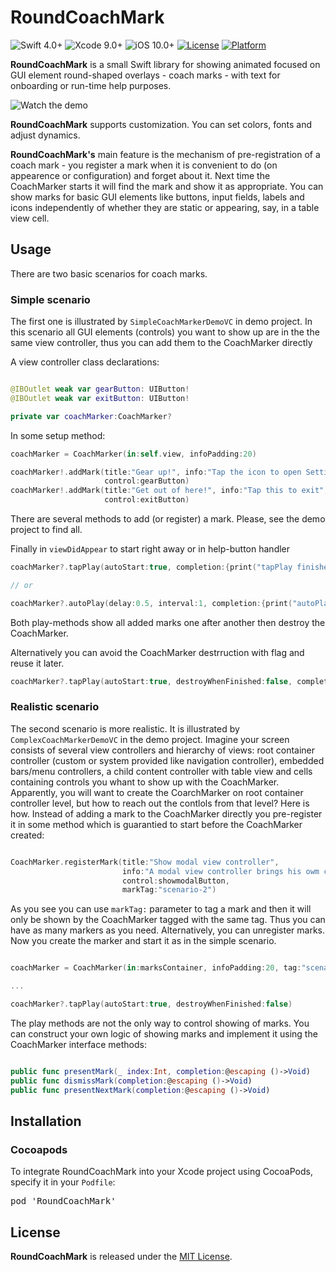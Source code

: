 # RoundCoachMark

![Swift 4.0+](https://img.shields.io/badge/Swift-4.0%2B-orange.svg)
![Xcode 9.0+](https://img.shields.io/badge/Xcode-9.0%2B-blue.svg)
![iOS 10.0+](https://img.shields.io/badge/iOS-10.0%2B-blue.svg)
[![License](https://img.shields.io/cocoapods/l/BadgeSwift.svg?style=flat)](/LICENSE)
[![Platform](https://img.shields.io/cocoapods/p/BadgeSwift.svg?style=flat)](http://cocoadocs.org/docsets/BadgeSwift)

**RoundCoachMark** is a small Swift library for showing animated focused on GUI element round-shaped overlays - coach marks - with text for onboarding or run-time help purposes.

![Watch the demo](./demo.gif)

**RoundCoachMark** supports customization. You can set colors, fonts and adjust dynamics.

**RoundCoachMark's** main feature is the mechanism of pre-registration of a coach mark - you register a mark when it is convenient to do (on appearence or configuration) and forget about it. Next time the CoachMarker starts it will find the mark and show it as appropriate. You can show marks for basic GUI elements like buttons, input fields, labels and icons independently of whether they are static or appearing, say, in a table view cell.

## Usage

There are two basic scenarios for coach marks.

### Simple scenario

The first one is illustrated by `SimpleCoachMarkerDemoVC` in demo project. In this scenario all GUI elements (controls) you want to show up are in the the same view controller, thus you can add them to the CoachMarker directly

A view controller class declarations:

```swift

@IBOutlet weak var gearButton: UIButton!
@IBOutlet weak var exitButton: UIButton!

private var coachMarker:CoachMarker?

```

In some setup method:

```swift
coachMarker = CoachMarker(in:self.view, infoPadding:20)

coachMarker!.addMark(title:"Gear up!", info:"Tap the icon to open Settings screen.",
                     control:gearButton)
coachMarker!.addMark(title:"Get out of here!", info:"Tap this to exit",
                     control:exitButton)

```
There are several methods to add (or register) a mark. Please, see the demo project to find all.

Finally in `viewDidAppear` to start right away or in help-button handler

```swift
coachMarker?.tapPlay(autoStart:true, completion:{print("tapPlay finished")})

// or

coachMarker?.autoPlay(delay:0.5, interval:1, completion:{print("autoPlay finished")})

```

Both play-methods show all added marks one after another then destroy the CoachMarker. 

Alternatively you can avoid the CoachMarker destrruction with flag and reuse it later.

```swift
coachMarker?.tapPlay(autoStart:true, destroyWhenFinished:false, completion:{print("tapPlay finished")})
```

### Realistic scenario

The second scenario is more realistic. It is illustrated by `ComplexCoachMarkerDemoVC` in the demo project. Imagine your screen consists of several view controllers and hierarchy of views: root container controller (custom or system provided like navigation controller), embedded bars/menu controllers, a child content controller with table view and cells containing controls you whant to show up with the CoachMarker.
Apparently, you will want to create the CoarchMarker on root container controller level, but how to reach out the contlols from that level? Here is how.
Instead of adding a mark to the CoachMarker directly you pre-register it in some method which is guarantied to start before the CoachMarker created:

```swift

CoachMarker.registerMark(title:"Show modal view controller",
                         info:"A modal view controller brings his owm coach marks, so other marks are to be disabled. It's done by 'unregistering' active marks in viewWillDisappear of overlapped controllers.",
                         control:showmodalButton,
                         markTag:"scenario-2")

```
As you see you can use `markTag:` parameter to tag a mark and then it will only be shown by the CoachMarker tagged with the same tag. Thus you can have as many markers as you need. Alternatively, you can unregister marks.
Now you create the marker and start it as in the simple scenario.

```swift

coachMarker = CoachMarker(in:marksContainer, infoPadding:20, tag:"scenario-2")

...

coachMarker?.tapPlay(autoStart:true, destroyWhenFinished:false)

```

The play methods are not the only way to control showing of marks. You can construct your own logic of showing marks and implement it using the CoachMarker interface methods:

```swift

public func presentMark(_ index:Int, completion:@escaping ()->Void)
public func dismissMark(completion:@escaping ()->Void)
public func presentNextMark(completion:@escaping ()->Void)

```

## Installation

### Cocoapods

To integrate RoundCoachMark into your Xcode project using CocoaPods, specify it in your `Podfile`:

<pre>pod 'RoundCoachMark'</pre>

## License

**RoundCoachMark** is released under the [MIT License](/LICENSE).
